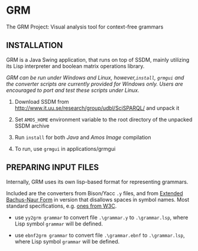 # GRM
The GRM Project: Visual analysis tool for context-free grammars


## INSTALLATION

GRM is a Java Swing application, that runs on top of SSDM, mainly utilizing its Lisp interpreter and boolean matrix operations library.

*GRM can be run under Windows and Linux, however,`install`, `grmgui` and the converter scripts are currently provided for Windows only. Users are encouraged to port and test these scripts under Linux.*

1. Download SSDM from http://www.it.uu.se/research/group/udbl/SciSPARQL/ and unpack it

2. Set `AMOS_HOME` environment variable to the root directory of the unpacked SSDM archive

3. Run `install` for both *Java* and *Amos Image* compilation

4. To run, use `grmgui` in applications/grmgui


## PREPARING INPUT FILES

Internally, GRM uses its own lisp-based format for representing grammars.

Included are the converters from Bison/Yacc `.y` files, and from [Extended Bachus-Naur Form](http://en.wikipedia.org/wiki/Extended_Backus%E2%80%93Naur_Form) in version that disallows spaces in symbol names. Most standard specifications, e.g. [ones from W3C](http://www.w3.org/TR/sparql11-query/#sparqlGrammar).

- use `yy2grm grammar` to convert file `.\grammar.y` to `.\grammar.lsp`, where Lisp symbol `grammar` will be defined.

- use `ebnf2grm grammar` to convert file `.\grammar.ebnf` to `.\grammar.lsp`, where Lisp symbol `grammar` will be defined.


